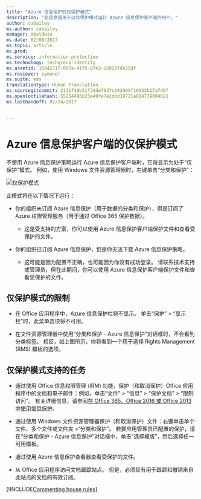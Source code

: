 ```yaml
---
title: "Azure 信息保护的仅保护模式"
description: "此信息适用于以仅保护模式运行 Azure 信息保护客户端的用户。"
author: cabailey
ms.author: cabailey
manager: mbaldwin
ms.date: 02/08/2017
ms.topic: article
ms.prod: 
ms.service: information-protection
ms.technology: techgroup-identity
ms.assetid: 16042717-0d7a-41f5-87e3-12826fda35df
ms.reviewer: eymanor
ms.suite: ems
translationtype: Human Translation
ms.sourcegitcommit: 2131f40b51f34de7637c242909f10952b1fa7d9f
ms.openlocfilehash: 55254496b23e49fe7e2dbd19721a824739004b21
ms.lasthandoff: 02/24/2017


---
```


# <a name="protection-only-mode-for-the-azure-information-protection-client"></a>Azure 信息保护客户端的仅保护模式

不使用 Azure 信息保护策略运行 Azure 信息保护客户端时，它将显示为处于“仅保护”模式。 例如，使用 Windows 文件资源管理器时，右键单击“分类和保护”：

![仅保护模式](../media/protection-only-mode.png)

 此模式将在以下情况下运行：

- 你的组织未订阅 Azure 信息保护（用于数据的分类和保护），但是订阅了 Azure 权限管理服务（用于通过 Office 365 保护数据）。 
    - 这是受支持的方案，你可以使用 Azure 信息保护客户端保护文件和查看受保护的文件。

- 你的组织已订阅 Azure 信息保护，但是你无法下载 Azure 信息保护策略。 
    - 这可能是因为配置不正确，也可能因为你没有成功登录。 请联系技术支持或管理员，但在此期间，你可以使用 Azure 信息保护客户端保护文件和查看受保护的文件。

## <a name="limitations-for-protection-only-mode"></a>仅保护模式的限制

- 在 Office 应用程序中，Azure 信息保护栏将不显示。 单击“保护” > “显示栏”时，此菜单选项将不可用。

- 在文件资源管理器中使用“分类和保护 - Azure 信息保护”对话框时，不会看到分类标签。 相反，如上图所示，你将看到一个用于选择 Rights Management (RMS) 模板的选项。 

## <a name="supported-tasks-for-protection-only-mode"></a>仅保护模式支持的任务

- 通过使用 Office 信息权限管理 (IRM) 功能，保护（和取消保护）Office 应用程序中的文档和电子邮件：例如，单击“文件” > “信息” > “保护文档” > “限制访问”。 有关详细信息，请参阅[在 Office 365、Office 2016 或 Office 2013 中使用信息保护](../deploy-use/help-users.md)。

- 通过使用 Windows 文件资源管理器保护（和取消保护）文件：右键单击单个文件、多个文件或文件夹 >“分类和保护”。 若要应用管理员已配置的保护，请在“分类和保护 - Azure 信息保护”对话框中，单击“选择模版”，然后选择任一可用模板。

- 通过使用 Azure 信息保护查看器查看受保护的文件。

- 从 Office 应用程序访问文档跟踪站点。 但是，必须具有用于跟踪和撤销来自此站点的文档的有效订阅。

[!INCLUDE[Commenting house rules](../includes/houserules.md)]  

